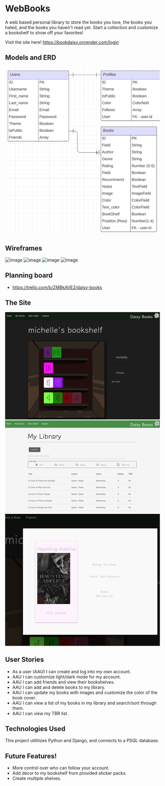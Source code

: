 # WebBooks
A web based personal library to store the books you love, the books you hated, and the books you haven't read yet. Start a collection and customize a bookshelf to show off your favorites!

Visit the site here! https://bookdaisy.onrender.com/login

## Models and ERD
![image](image.png)

## Wireframes
![image](https://github.com/user-attachments/assets/7f85c517-95e8-48bf-9339-8e332aa5887d)
![image](https://github.com/user-attachments/assets/0d950410-2285-44db-b797-aefd8dd249ce)
![image](https://github.com/user-attachments/assets/dac872c7-10a3-4726-b7f0-4059705f894c)
![image](https://github.com/user-attachments/assets/9f3de171-0c0b-409a-a487-8fceaee2a3ae)

## Planning board
* https://trello.com/b/ZMBkAVE2/daisy-books

## The Site
![image](image-3.png)
![image](image-1.png)
![image](image-4.png)

## User Stories
* As a user (AAU) I can create and log into my own account.
* AAU I can customize light/dark mode for my account.
* AAU I can add friends and view their bookshelves.
* AAU I can add and delete books to my library.
* AAU I can update my books with images and customize the color of the book cover.
* AAU I can view a list of my books in my library and search/sort through them.
* AAU I can view my TBR list.

## Technologies Used
This project utilitizes Python and Django, and connects to a PSQL database.

## Future Features!
* More control over who can follow your account.
* Add decor to my bookshelf from provided sticker packs.
* Create multiple shelves.